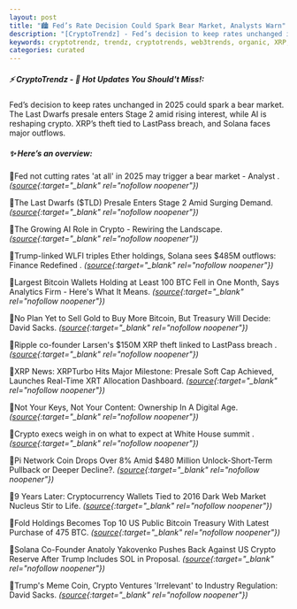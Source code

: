 ```yaml
---
layout: post
title: "🏙️ Fed’s Rate Decision Could Spark Bear Market, Analysts Warn"
description: "[CryptoTrendz] - Fed’s decision to keep rates unchanged in 2025 could spark a bear market. The Last Dwarfs presale enters Stage 2 amid rising interest, while AI is reshaping crypto. XRP’s theft tied to LastPass breach, and Solana faces major outflows."
keywords: cryptotrendz, trendz, cryptotrends, web3trends, organic, XRP, AI, Bitcoin, Trump, SOL, Analyst, Network, Digital, market, Crypto, BTC
categories: curated
---
```


##### ⚡ CryptoTrendz - 📌 *Hot Updates You Should't Miss!:*

Fed’s decision to keep rates unchanged in 2025 could spark a bear market. The Last Dwarfs presale enters Stage 2 amid rising interest, while AI is reshaping crypto. XRP’s theft tied to LastPass breach, and Solana faces major outflows.

##### ✨ *Here’s an overview:*


🔹Fed not cutting rates 'at all' in 2025 may trigger a bear market - Analyst . *([source](https://s.avyag.com/nbe0){:target="_blank" rel="nofollow noopener"})*

🔹The Last Dwarfs ($TLD) Presale Enters Stage 2 Amid Surging Demand. *([source](https://s.avyag.com/bfj2){:target="_blank" rel="nofollow noopener"})*

🔹The Growing AI Role in Crypto - Rewiring the Landscape. *([source](https://s.avyag.com/phfu){:target="_blank" rel="nofollow noopener"})*

🔹Trump-linked WLFI triples Ether holdings, Solana sees $485M outflows: Finance Redefined . *([source](https://s.avyag.com/gnvz){:target="_blank" rel="nofollow noopener"})*

🔹Largest Bitcoin Wallets Holding at Least 100 BTC Fell in One Month, Says Analytics Firm - Here's What It Means. *([source](https://s.avyag.com/a1xu){:target="_blank" rel="nofollow noopener"})*

🔹No Plan Yet to Sell Gold to Buy More Bitcoin, But Treasury Will Decide: David Sacks. *([source](https://s.avyag.com/3roy){:target="_blank" rel="nofollow noopener"})*

🔹Ripple co-founder Larsen's $150M XRP theft linked to LastPass breach . *([source](https://s.avyag.com/0k4g){:target="_blank" rel="nofollow noopener"})*

🔹XRP News: XRPTurbo Hits Major Milestone: Presale Soft Cap Achieved, Launches Real-Time XRT Allocation Dashboard. *([source](https://s.avyag.com/oqkd){:target="_blank" rel="nofollow noopener"})*

🔹Not Your Keys, Not Your Content: Ownership In A Digital Age. *([source](https://s.avyag.com/r9ab){:target="_blank" rel="nofollow noopener"})*

🔹Crypto execs weigh in on what to expect at White House summit . *([source](https://s.avyag.com/p83n){:target="_blank" rel="nofollow noopener"})*

🔹Pi Network Coin Drops Over 8% Amid $480 Million Unlock-Short-Term Pullback or Deeper Decline?. *([source](https://s.avyag.com/isfc){:target="_blank" rel="nofollow noopener"})*

🔹9 Years Later: Cryptocurrency Wallets Tied to 2016 Dark Web Market Nucleus Stir to Life. *([source](https://s.avyag.com/om7c){:target="_blank" rel="nofollow noopener"})*

🔹Fold Holdings Becomes Top 10 US Public Bitcoin Treasury With Latest Purchase of 475 BTC. *([source](https://s.avyag.com/ir2x){:target="_blank" rel="nofollow noopener"})*

🔹Solana Co-Founder Anatoly Yakovenko Pushes Back Against US Crypto Reserve After Trump Includes SOL in Proposal. *([source](https://s.avyag.com/po00){:target="_blank" rel="nofollow noopener"})*

🔹Trump's Meme Coin, Crypto Ventures 'Irrelevant' to Industry Regulation: David Sacks. *([source](https://s.avyag.com/5ncy){:target="_blank" rel="nofollow noopener"})*
